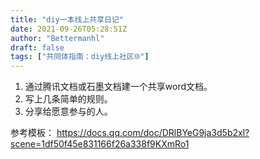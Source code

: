 ```yaml
---
title: "diy一本线上共享日记"
date: 2021-09-26T05:28:51Z
author: "Bettermanhl"
draft: false
tags: ["共同体指南：diy线上社区🌐"]
---
```


1. 通过腾讯文档或石墨文档建一个共享word文档。
2. 写上几条简单的规则。
3. 分享给愿意参与的人。

参考模板：
https://docs.qq.com/doc/DRlBYeG9ja3d5b2xl?scene=1df50f45e831166f26a338f9KXmRo1


